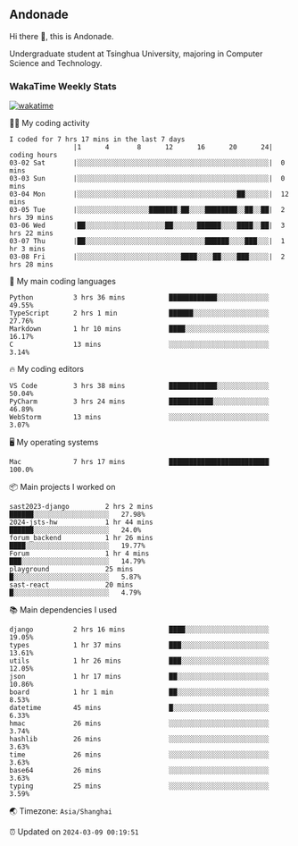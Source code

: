 ## Andonade

Hi there 👋, this is Andonade.

Undergraduate student at Tsinghua University, majoring in Computer Science and Technology.

### WakaTime Weekly Stats

[![wakatime](https://wakatime.com/badge/user/018bd8cc-ca3d-4a3e-a11d-74879d0e0c99.svg)](https://wakatime.com/@018bd8cc-ca3d-4a3e-a11d-74879d0e0c99)

🧑‍💻 My coding activity 

```text
I coded for 7 hrs 17 mins in the last 7 days
          		|1      4       8      12      16      20      24|	coding hours
03-02 Sat		|░░░░░░░░░░░░░░░░░░░░░░░░░░░░░░░░░░░░░░░░░░░░░░░░|	0 mins
03-03 Sun		|░░░░░░░░░░░░░░░░░░░░░░░░░░░░░░░░░░░░░░░░░░░░░░░░|	0 mins
03-04 Mon		|░░░░░░░░░░░░░░░░░░░░░░░░░░░░░░░░░░░░░░░░██░░░░░░|	12 mins
03-05 Tue		|░░░░░░░░░░░░░░░░░░███████░██░░░░████████░░██░░██|	2 hrs 39 mins
03-06 Wed		|██░░░░░░░░░░░░░░░░░░░░██░░░░░░██████░░░░████░░██|	3 hrs 22 mins
03-07 Thu		|██░░░░░░░░░░░░░░░░░░░░░░░░░░░░░░██████░░░░███░░░|	1 hr 3 mins
03-08 Fri		|░░░░░░░░░░░░░░░░░░░░░░░░░░████░░░░██░░░░███░░░░░|	2 hrs 28 mins
```

🌱 My main coding languages 

```text
Python         	3 hrs 36 mins       	████████████░░░░░░░░░░░░░	49.55%
TypeScript     	2 hrs 1 min         	██████░░░░░░░░░░░░░░░░░░░	27.76%
Markdown       	1 hr 10 mins        	████░░░░░░░░░░░░░░░░░░░░░	16.17%
C              	13 mins             	░░░░░░░░░░░░░░░░░░░░░░░░░	3.14%
```

🔥 My coding editors 

```text
VS Code        	3 hrs 38 mins       	████████████░░░░░░░░░░░░░	50.04%
PyCharm        	3 hrs 24 mins       	███████████░░░░░░░░░░░░░░	46.89%
WebStorm       	13 mins             	░░░░░░░░░░░░░░░░░░░░░░░░░	3.07%
```

🖥️ My operating systems 

```text
Mac            	7 hrs 17 mins       	█████████████████████████	100.0%
```

📦 Main projects I worked on 

```text
sast2023-django     	2 hrs 2 mins        	██████░░░░░░░░░░░░░░░░░░░	27.98%
2024-jsts-hw        	1 hr 44 mins        	██████░░░░░░░░░░░░░░░░░░░	24.0%
forum_backend       	1 hr 26 mins        	████░░░░░░░░░░░░░░░░░░░░░	19.77%
Forum               	1 hr 4 mins         	███░░░░░░░░░░░░░░░░░░░░░░	14.79%
playground          	25 mins             	█░░░░░░░░░░░░░░░░░░░░░░░░	5.87%
sast-react          	20 mins             	█░░░░░░░░░░░░░░░░░░░░░░░░	4.79%
```

📚 Main dependencies I used 

```text
django         	2 hrs 16 mins       	████░░░░░░░░░░░░░░░░░░░░░	19.05%
types          	1 hr 37 mins        	███░░░░░░░░░░░░░░░░░░░░░░	13.61%
utils          	1 hr 26 mins        	███░░░░░░░░░░░░░░░░░░░░░░	12.05%
json           	1 hr 17 mins        	██░░░░░░░░░░░░░░░░░░░░░░░	10.86%
board          	1 hr 1 min          	██░░░░░░░░░░░░░░░░░░░░░░░	8.53%
datetime       	45 mins             	█░░░░░░░░░░░░░░░░░░░░░░░░	6.33%
hmac           	26 mins             	░░░░░░░░░░░░░░░░░░░░░░░░░	3.74%
hashlib        	26 mins             	░░░░░░░░░░░░░░░░░░░░░░░░░	3.63%
time           	26 mins             	░░░░░░░░░░░░░░░░░░░░░░░░░	3.63%
base64         	26 mins             	░░░░░░░░░░░░░░░░░░░░░░░░░	3.63%
typing         	25 mins             	░░░░░░░░░░░░░░░░░░░░░░░░░	3.59%
```

🌏 Timezone: `Asia/Shanghai`

⏰ Updated on `2024-03-09 00:19:51`